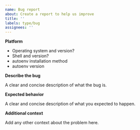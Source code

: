 ```yaml
---
name: Bug report
about: Create a report to help us improve
title: ''
labels: type/bug
assignees: ''
---
```


**Platform**
 - Operating system and version?
 - Shell and version?
 - autoenv installation method
 - autoenv version
 
**Describe the bug**

A clear and concise description of what the bug is.

**Expected behavior**

A clear and concise description of what you expected to happen.

**Additional context**

Add any other context about the problem here.
